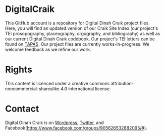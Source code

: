 # DigitalCraik
This GitHub account is a repository for Digital Dinah Craik project files. Here, you will find an updated version of our Craik Site Index (our project's TEI prosopography, placeography, orgography, and bibliography) as well as our current Digital Dinah Craik codebook. Our project's TEI letters can be found on [TAPAS](http://tapasproject.org/node/443). Our project files are currently works-in-progress. We welcome feedback as we refine our work.

# Rights
This content is licenced under a creative commons attribution-noncommercial-sharealike 4.0 international license.

# Contact
Digital Dinah Craik is on [Wordpress](http://www.digitaldinahcraikproject.org/), [Twitter](https://twitter.com/dinahcraik), and Facebook(https://www.facebook.com/groups/905626532882095/#).
